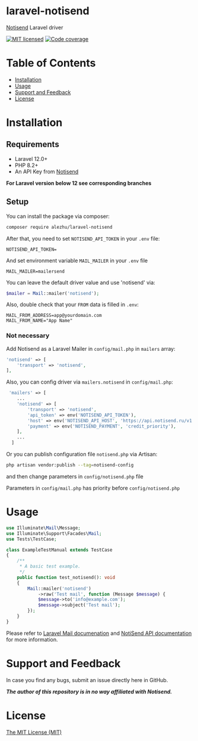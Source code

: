 # laravel-notisend

[Notisend](https://notisend.ru) Laravel driver

[![MIT licensed](https://img.shields.io/badge/license-MIT-blue.svg)](./LICENSE.md)
[![Code coverage](../code_coverage_bages/coverage/coverage.main.svg)](../code_coverage_bages/coverage/coverage.main.svg)

# Table of Contents

* [Installation](#installation)
* [Usage](#usage)
* [Support and Feedback](#support-and-feedback)
* [License](#license)

<a name="installation"></a>

# Installation

## Requirements

- Laravel 12.0+
- PHP 8.2+
- An API Key from [Notisend](https://app.notisend.ru/mailer/automation/api/messages)

**For Laravel version below 12 see corresponding branches**

## Setup

You can install the package via composer:

```bash
composer require alezhu/laravel-notisend
```

After that, you need to set `NOTISEND_API_TOKEN` in your `.env` file:

```dotenv
NOTISEND_API_TOKEN=
```

And set environment variable `MAIL_MAILER` in your `.env` file

```dotenv
MAIL_MAILER=mailersend
```

You can leave the default driver value and use 'notisend' via:

```php
$mailer = Mail::mailer('notisend');
```

Also, double check that your `FROM` data is filled in `.env`:

```dotenv
MAIL_FROM_ADDRESS=app@yourdomain.com
MAIL_FROM_NAME="App Name"
```

### Not necessary

Add Notisend as a Laravel Mailer in `config/mail.php` in `mailers` array:

```php
'notisend' => [
    'transport' => 'notisend',
],
```

Also, you can config driver via `mailers.notisend` in `config/mail.php`:

```php
 'mailers' => [
    ...
    'notisend' => [
        'transport' => 'notisend',
        'api_token' => env('NOTISEND_API_TOKEN'),
        'host' => env('NOTISEND_API_HOST', 'https://api.notisend.ru/v1'),
        'payment' => env('NOTISEND_PAYMENT', 'credit_priority'),    
    ],
    ...
  ]
```

Or you can publish configuration file `notisend.php`  via Artisan:

```bash
php artisan vendor:publish --tag=notisend-config
```

and then change parameters in `config/notisend.php` file

Parameters in `config/mail.php` has priority before `config/notisend.php`

<a name="usage"></a>

# Usage

```php
use Illuminate\Mail\Message;
use Illuminate\Support\Facades\Mail;
use Tests\TestCase;

class ExampleTestManual extends TestCase
{
    /**
     * A basic test example.
     */
    public function test_notisend(): void
    {
        Mail::mailer('notisend')
            ->raw('Test mail', function (Message $message) {
            $message->to('info@example.com');
            $message->subject('Test mail');
        });
    }
}
```

Please refer to [Laravel Mail documenation](https://laravel.com/docs/12.x/mail)
and [NotiSend API documentation](https://notisend.ru/dev/email/api/) for more information.

<a name="support-and-feedback"></a>

# Support and Feedback

In case you find any bugs, submit an issue directly here in GitHub.

***The author of this repository is in no way affiliated with Notisend.***

<a name="license"></a>

# License

[The MIT License (MIT)](LICENSE.md)
